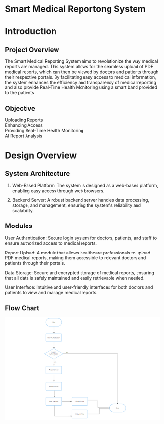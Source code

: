 # Smart Medical Reportong System

# Introduction

## Project Overview

The Smart Medical Reporting System aims to revolutionize the way medical reports are managed. This system allows for the seamless upload of PDF medical reports, which can then be viewed by doctors and patients through their respective portals. By facilitating easy access to medical information, the system enhances the efficiency and transparency of medical reporting and also provide Real-Time Health Monitoring using a smart band provided to the patients

## Objective

Uploading Reports\
Enhancing Access\
Providing Real-Time Health Monitoring\
AI Report Analysis

# Design Overview

## System Architecture

1. Web-Based Platform: The system is designed as a web-based platform, enabling easy access through web browsers.

2. Backend Server: A robust backend server handles data processing, storage, and management, ensuring the system's reliability and scalability.

## Modules

User Authentication:
Secure login system for doctors, patients, and staff to ensure authorized access to medical reports.

Report Upload:
A module that allows healthcare professionals to upload PDF medical reports, making them accessible to relevant doctors and patients through their portals.

Data Storage:
Secure and encrypted storage of medical reports, ensuring that all data is safely maintained and easily retrievable when needed.

User Interface:
Intuitive and user-friendly interfaces for both doctors and patients to view and manage medical reports.

## Flow Chart

![Architecture](https://github.com/Muz1357/Smart-Medical-Reporting-System/blob/main/Flow%20chart.png)
